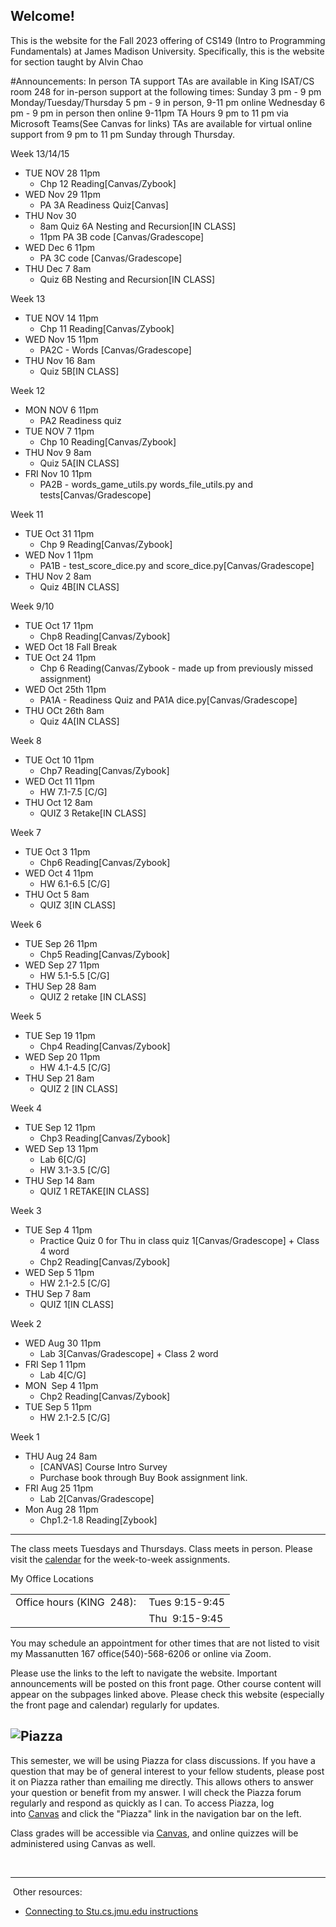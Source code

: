 ## Welcome!
This is the website for the Fall 2023 offering of CS149 (Intro to Programming Fundamentals) at James Madison University. Specifically, this is the website for section  taught by Alvin Chao

#Announcements:
In person TA support
TAs are available in King ISAT/CS room 248 for in-person support at the following times:
Sunday 3 pm - 9 pm
Monday/Tuesday/Thursday 5 pm - 9 in person, 9-11 pm online
Wednesday 6 pm - 9 pm in person then online 9-11pm
TA Hours 9 pm to 11 pm via Microsoft Teams(See Canvas for links)
TAs are available for virtual online support from 9 pm to 11 pm Sunday through Thursday.

Week 13/14/15

+ TUE NOV 28 11pm
    - Chp 12  Reading[Canvas/Zybook]
+ WED Nov 29 11pm
    - PA 3A Readiness Quiz[Canvas]
+ THU Nov 30
    - 8am Quiz 6A Nesting and Recursion[IN CLASS]
    - 11pm PA 3B code [Canvas/Gradescope]
+ WED Dec 6 11pm
    - PA 3C code [Canvas/Gradescope]
+ THU Dec 7 8am
    - Quiz 6B Nesting and Recursion[IN CLASS]

Week 13

+ TUE NOV 14 11pm
    - Chp 11  Reading[Canvas/Zybook]
+ WED Nov 15 11pm
    - PA2C - Words [Canvas/Gradescope]
+ THU Nov 16 8am
    - Quiz 5B[IN CLASS]

Week 12

+ MON NOV 6 11pm
    - PA2 Readiness quiz
+ TUE NOV 7 11pm
    - Chp 10  Reading[Canvas/Zybook]
+ THU Nov 9 8am
    - Quiz 5A[IN CLASS]
+ FRI Nov 10 11pm
    - PA2B - words_game_utils.py words_file_utils.py and tests[Canvas/Gradescope]

Week 11

+ TUE Oct 31 11pm
    - Chp 9  Reading[Canvas/Zybook]
+ WED Nov 1 11pm
    - PA1B - test_score_dice.py and score_dice.py[Canvas/Gradescope]
+ THU Nov 2 8am
    - Quiz 4B[IN CLASS]

Week 9/10

+ TUE Oct 17 11pm
    - Chp8 Reading[Canvas/Zybook]
+ WED Oct 18 Fall Break
+ TUE Oct 24 11pm
    - Chp 6 Reading(Canvas/Zybook - made up from previously missed assignment)
+ WED Oct 25th 11pm
    - PA1A - Readiness Quiz and PA1A dice.py[Canvas/Gradescope]
+ THU OCt 26th 8am
    - Quiz 4A[IN CLASS]

Week 8

+ TUE Oct 10 11pm
    - Chp7 Reading[Canvas/Zybook]
+ WED Oct 11 11pm
    - HW 7.1-7.5 [C/G]
+ THU Oct 12 8am
    - QUIZ 3 Retake[IN CLASS]

Week 7

+ TUE Oct 3 11pm
    - Chp6 Reading[Canvas/Zybook]
+ WED Oct 4 11pm
    - HW 6.1-6.5 [C/G]
+ THU Oct 5 8am
    - QUIZ 3[IN CLASS]

Week 6

+ TUE Sep 26 11pm
    - Chp5 Reading[Canvas/Zybook]
+ WED Sep 27 11pm
    - HW 5.1-5.5 [C/G]
+ THU Sep 28 8am
    - QUIZ 2 retake [IN CLASS]

Week 5

+ TUE Sep 19 11pm
    - Chp4 Reading[Canvas/Zybook]
+ WED Sep 20 11pm
    - HW 4.1-4.5 [C/G]
+ THU Sep 21 8am
    - QUIZ 2 [IN CLASS]

Week 4

+ TUE Sep 12 11pm
    - Chp3 Reading[Canvas/Zybook]
+ WED Sep 13 11pm
    - Lab 6[C/G]
    - HW 3.1-3.5 [C/G]
+ THU Sep 14 8am
    - QUIZ 1 RETAKE[IN CLASS]

Week 3

+ TUE Sep 4 11pm
    - Practice Quiz 0 for Thu in class quiz 1[Canvas/Gradescope] + Class 4 word 
    - Chp2 Reading[Canvas/Zybook]
+ WED Sep 5 11pm
    - HW 2.1-2.5 [C/G]
+ THU Sep 7 8am
    - QUIZ 1[IN CLASS]

Week 2

+ WED Aug 30 11pm
    - Lab 3[Canvas/Gradescope] + Class 2 word 
+ FRI Sep 1 11pm
    - Lab 4[C/G]
+ MON  Sep 4 11pm
    - Chp2 Reading[Canvas/Zybook]
+ TUE Sep 5 11pm
    - HW 2.1-2.5 [C/G]

Week 1

+ THU Aug 24 8am
    - [CANVAS] Course Intro Survey
    - Purchase book through Buy Book assignment link.
+ FRI Aug 25 11pm
    - Lab 2[Canvas/Gradescope]
+ Mon Aug 28 11pm
    - Chp1.2-1.8 Reading[Zybook]

<hr style="width: 100%;" width="100%" />
<p>The class meets Tuesdays and Thursdays. Class meets in person. Please visit the&#160;<a href="http://www.the-chaos.com/alvin/cs149fall2023/calendar/" title="Calendar">calendar</a>&#160;for the week-to-week assignments.&#160;</p>
<p>My Office Locations</p>
<table summary="1">
<tbody>
<tr>
<td>Office hours (KING&#160; 248):&#160;</td>
<td>Tues 9:15-9:45</td>
</tr>
<tr>
<td></td>
<td>Thu &#160;9:15-9:45</td>
</tr>
</tbody>
</table>
<p>You may schedule an appointment for other times that are not listed to visit my Massanutten 167 office(540)-568-6206 or online via Zoom.</p>
<p>Please use the links to the left to navigate the website. Important announcements will be posted on this front page. Other course content will appear on the subpages linked above. Please check this website (especially the front page and calendar) regularly for updates.&#160;</p>
<h2><img alt="Piazza" src="https://users.cs.jmu.edu/lam2mo/cs240_2014_08/images/piazza.png" /></h2>
<p>This semester, we will be using Piazza for class discussions. If you have a question that may be of general interest to your fellow students, please post it on Piazza rather than emailing me directly. This allows others to answer your question or benefit from my answer. I will check the Piazza forum regularly and respond as quickly as I can. To access Piazza, log into&#160;<a href="https://canvas.jmu.edu/courses/1446875">Canvas</a>&#160;and click the "Piazza" link in the navigation bar on the left.&#160;</p>
<p>Class grades will be accessible via&#160;<a href="https://canvas.jmu.edu" title="Canvas">Canvas</a>, and online quizzes will be administered using Canvas as well.&#160;</p>
<p class="p1">&#160;</p>
<hr style="width: 100%;" width="100%" />
<p class="p1">&#160;Other resources:</p>
<ul>
<li class="p1"><span class="s3"><a href="http://www.the-chaos.com/alvin/sftp-to-stu.shtml" title="Stu connection info"><span class="s4">Connecting to Stu.cs.jmu.edu instructions</span></a></span></li>
</ul>
